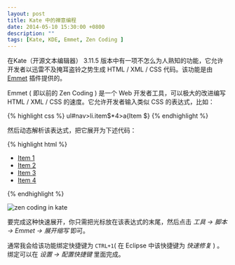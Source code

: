 ```yaml
---
layout: post
title: Kate 中的禅意编程
date: 2014-05-10 15:30:00 +0800
description: ""
tags: [Kate, KDE, Emmet, Zen Coding ]
---
```



在Kate（开源文本编辑器） 3.11.5 版本中有一项不怎么为人熟知的功能，它允许开发者以迅雷不及掩耳盗铃之势生成 HTML / XML / CSS 代码。该功能是由 [Emmet](http://emmet.io/) 插件提供的。

Emmet ( 即以前的 Zen Coding ) 是一个 Web 开发者工具，可以极大的改进编写 HTML / XML / CSS 的速度。它允许开发者输入类似 CSS 的表达式，比如：

{% highlight css %}
ul#nav>li.item$*4>a{Item $}
{% endhighlight %}

然后动态解析该表达式，把它展开为下述代码：

{% highlight html %}
<ul id="nav">
    <li class="item1"><a href="">Item 1</a></li>
    <li class="item2"><a href="">Item 2</a></li>
    <li class="item3"><a href="">Item 3</a></li>
    <li class="item4"><a href="">Item 4</a></li>
</ul>
{% endhighlight %}

![zen coding in kate](http://suselinks-us.qiniudn.com/zen-coding-in-kate.gif)

要完成这种快速展开，你只需把光标放在该表达式的末尾，然后点击 *工具 → 脚本 → Emmet → 展开缩写* 即可。

通常我会给该功能绑定快捷键为 `CTRL+1`( 在 Eclipse 中该快捷键为 *快速修复* ) 。绑定可以在 *设置 → 配置快捷键* 里面完成。